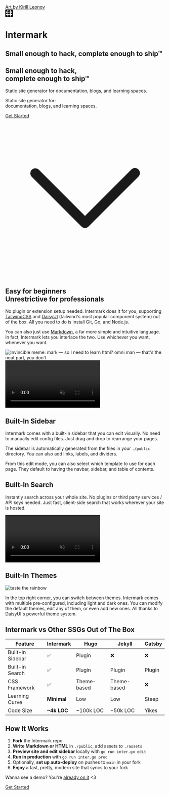 <div id="hero_bg" class="hero h-[calc(100vh-4rem)] not-prose" style="background-image: url(/assets/bg_sm.avif); transition: background-image 0.5s ease-in-out;">
  <script>
    const heroBg = document.getElementById('hero_bg');
    const highRes = new Image();
    highRes.src = '/assets/bg_full.avif';
    highRes.onload = () => {
      heroBg.style.backgroundImage = `url(${highRes.src})`;
    };
  </script>
  <div class="absolute bottom-2 right-2 text-gray-400 pr-2">
    <a href="https://lk_art.artstation.com/" target="_blank" class="link">Art by Kirill Leonov</a>
  </div>
  <div class="hero-content text-center text-base-content flex flex-col">
    <div class="max-w-md lg:max-w-4xl px-5 bg-base-100/90 pb-7">
      <div class="flex flex-row gap-2 items-center justify-center px-5">
        <svg xmlns="http://www.w3.org/2000/svg" class="fill-current size-14 lg:size-24 flex-none" width="24" height="24" viewBox="0 0 24 24">
          <defs>
            <mask id="mask-hash-2">
              <rect width="24" height="24" fill="white" />
              <path d="M4 8h16 M4 16h16 M8 4v16 M16 4v16" stroke="black" stroke-width="2" stroke-linecap="butt" />
              <circle cx="4" cy="8" r="2" fill="black" />
              <circle cx="20" cy="8" r="2" fill="black" />
              <circle cx="4" cy="16" r="2" fill="black" />
              <circle cx="20" cy="16" r="2" fill="black" />
              <circle cx="8" cy="4" r="2" fill="black" />
              <circle cx="16" cy="4" r="2" fill="black" />
              <circle cx="8" cy="20" r="2" fill="black" />
              <circle cx="16" cy="20" r="2" fill="black" />
            </mask>
          </defs>
          <rect width="24" height="24" rx="2" ry="2" mask="url(#mask-hash-2)" />
        </svg>
        <h1 class="text-7xl lg:text-9xl font-extrabold tracking-tight leading-snug">Intermark</h1>
      </div>
      <h2 class="hidden lg:block text-3xl font-bold mb-4">Small enough to hack, complete enough to ship™</h2>
      <h2 class="lg:hidden text-lg font-bold mb-4">Small enough to hack,<br>complete enough to ship™</h2>
      <p class="hidden lg:block text-2xl">
        Static site generator for documentation, blogs, and learning spaces.
      </p>
      <p class="lg:hidden text-md">
        Static site generator for:<br>documentation, blogs, and learning spaces.
      </p>
    </div>
    <a href="/p/getting-started" class="btn btn-lg btn-primary mb-5">
        Get Started
      </a>
      <div class="flex flex-row items-center justify-center cursor-pointer"
        onclick="document.getElementById('section1').scrollIntoView({ behavior: 'smooth' });">
        <svg xmlns="http://www.w3.org/2000/svg" viewBox="0 0 24 24" fill="currentColor" class="size-12 text-white">
          <path fill-rule="evenodd"
            d="M12.53 16.28a.75.75 0 0 1-1.06 0l-7.5-7.5a.75.75 0 0 1 1.06-1.06L12 14.69l6.97-6.97a.75.75 0 1 1 1.06 1.06l-7.5 7.5Z"
            clip-rule="evenodd" />
        </svg>
      </div>
  </div>
</div>

<section id="section1" class="py-16 bg-base-300 not-prose">
  <div class="flex flex-col lg:flex-row mx-auto px-6 lg:px-0 max-w-4xl gap-5">
    <div>
      <h2 class="text-4xl font-bold mb-4">Easy for beginners<br>Unrestrictive for professionals</h2>
      <p class="mb-4">
        No plugin or extension setup needed. Intermark does it for you, supporting <a target="_blank"
          href="https://tailwindcss.com/" class="font-semibold link decoration-sky-500">TailwindCSS</a> and <a target="_blank"
          href="https://daisyui.com/" class="font-semibold link decoration-amber-200">DaisyUI</a> (tailwind's most popular
          component system) out of the box. All you need to do is install Git, Go, and Node.js.
      </p>
      <p class="mb-8">
        You can also just use
        <a href="https://markdownguide.offshoot.io/cheat-sheet/" target="_blank" class="font-semibold link">Markdown</a>,
        a far more simple and intuitive language. In fact, Intermark lets you interlace the two. Use whichever
        you want, whenever you want.
      </p>
    </div>
    <img class="mx-auto max-w-70 max-h-70 rounded-lg shadow-lg" src="/assets/neatpart.jpg"
      alt="Invincible meme: mark — so I need to learn html? omni man — that's the neat part, you don't">
  </div>
</section>

<section class="py-16 not-prose">
  <div class="flex flex-col lg:flex-row mx-auto px-6 lg:px-0 max-w-4xl gap-5">
    <video controls  autoplay loop muted playsinline class="mx-auto lg:max-w-1/2 rounded-lg shadow-lg">
      <source src="/assets/sidebar.mp4" type="video/mp4">
      Your browser does not support the video tag.
    </video>
    <div>
      <h2 class="text-4xl font-bold mb-4">Built-In Sidebar</h2>
      <p class="mb-4">
        Intermark comes with a built-in sidebar that you can edit visually. No need to manually edit config files. Just drag and drop to rearrange your pages.
      </p>
      <p class="mb-4">
        The sidebar is automatically generated from the files in your <code>./public</code> directory. You can also add links, labels, and dividers.
      </p>
      <p class="mb-4">
        From this edit mode, you can also select which template to use for each page. They default to having the navbar, sidebar, and table of contents.
      </p>
    </div>
  </div>
</section>

<section class="py-16 bg-base-300 not-prose">
  <div class="flex flex-col lg:flex-row mx-auto px-6 lg:px-0 max-w-4xl gap-5">
    <div>
      <h2 class="text-4xl font-bold mb-4">Built-In Search</h2>
      <p class="mb-4">
        Instantly search across your whole site. No plugins or third party services / API keys needed. Just fast, client-side search that works wherever your site is hosted.
      </p>
    </div>
    <video controls  autoplay loop muted playsinline class="mx-auto lg:max-w-1/2 rounded-lg shadow-lg">
      <source src="/assets/search.mp4" type="video/mp4">
      Your browser does not support the video tag.
    </video>
  </div>
</section>

<section class="py-16 not-prose">
  <div class="mx-auto px-6 lg:px-0 max-w-4xl">
    <h2 class="text-4xl font-bold mb-4">Built-In Themes</h2>
    <img class="mx-auto w-full h-auto rounded-lg shadow-lg" src="/assets/rainbow.avif"
        alt="taste the rainbow">
    <p class="mt-4">
      In the top right corner, you can switch between themes. Intermark comes with multiple pre-configured, including light and dark ones. You can modify the default themes, edit any of them, or even add new ones. All thanks to DaisyUI's powerful theme system.
    </p>
  </div>
</section>

<section class="py-16 bg-base-300">
  <div class="mx-auto px-6 lg:px-0 max-w-4xl">
    <h2 class="text-4xl font-bold mb-6 not-prose">Intermark vs Other SSGs Out of The Box</h2>

| Feature | Intermark | Hugo | Jekyll | Gatsby |
|---------|-----------|------|--------|---------|
| Built-in Sidebar | ✅ | Plugin | ❌ | ❌ |
| Built-in Search | ✅ | Plugin | Plugin | Plugin |
| CSS Framework | ✅ | Theme-based | Theme-based | ❌ |
| Learning Curve | **Minimal** | Low | Low | Steep |
| Code Size | **~4k LOC** | ~100k LOC | ~50k LOC | Yikes |

  </div>
</section>

<section class="py-16 not-prose">
  <div class="mx-auto px-6 lg:px-0 max-w-4xl">
    <h2 class="text-4xl font-bold mb-6">How It Works</h2>
    <ol class="list-decimal list-inside space-y-4 text-lg ml-6">
      <li><strong>Fork</strong> the Intermark repo</li>
      <li><strong>Write Markdown or HTML</strong> in <code>./public</code>, add assets to <code>./assets</code></li>
      <li><strong>Preview site and edit sidebar</strong> locally with <code>go run inter.go edit</code></li>
      <li><strong>Run in production</strong> with <code>go run inter.go prod</code></li>
      <li>Optionally, <strong>set up auto-deploy</strong> on pushes to <code>main</code> in your fork</li>
      <li><strong>Enjoy</strong> a fast, pretty, modern site that syncs to your fork</li>
    </ol>
    <p class="my-8">
      Wanna see a demo? You're <a href="https://github.com/your-org/intermark.dev" class="link">already on it</a> &lt;3
    </p>
    <a href="/p/getting-started" class="btn btn-wide btn-md btn-primary">
      Get Started
    </a>
  </div>
</section>
